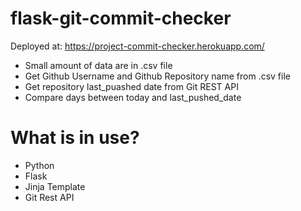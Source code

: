# flask-git-commit-checker

Deployed at: https://project-commit-checker.herokuapp.com/

* Small amount of data are in .csv file
* Get Github Username and Github Repository name from .csv file
* Get repository last_puashed date from Git REST API
* Compare days between today and last_pushed_date 

# What is in use?
* Python
* Flask
* Jinja Template
* Git Rest API
